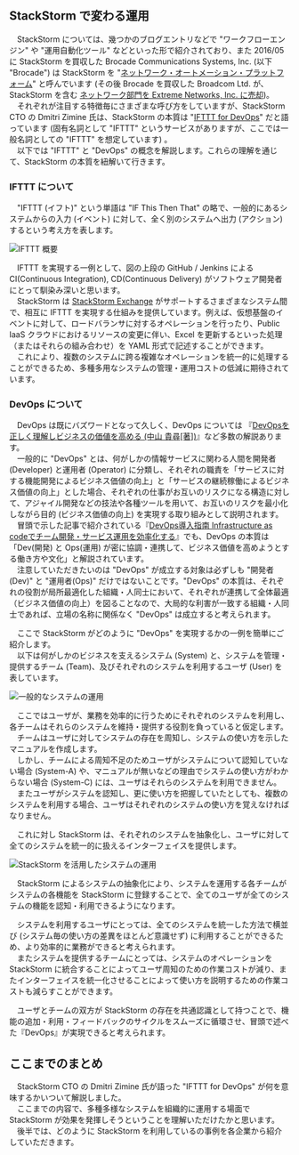 ## StackStorm で変わる運用
　StackStorm については、幾つかのブログエントリなどで "ワークフローエンジン" や "運用自動化ツール" などといった形で紹介されており、また 2016/05 に StackStorm を買収した Brocade Communications Systems, Inc. (以下 "Brocade") は StackStorm を "[ネットワーク・オートメーション・プラットフォーム](http://www.brocade.com/ja/about-us/newsroom/press-releases/2016/may/2016-05-27.html)" と呼んでいます (その後 Brocade を買収した Broadcom Ltd. が、StackStorm を含む [ネットワーク部門を Extreme Networks, Inc. に売却](http://investor.extremenetworks.com/releasedetail.cfm?ReleaseID=1019294))。  
　それぞれが注目する特徴毎にさまざまな呼び方をしていますが、StackStorm CTO の Dmitri Zimine 氏は、StackStorm の本質は "[IFTTT for DevOps](https://www.slideshare.net/brocade/eventdriven-automation-devops-way-iot-73581697)" だと語っています (固有名詞として "IFTTT" というサービスがありますが、ここでは一般名詞としての "IFTTT" を想定しています) 。  
　以下では "IFTTT" と "DevOps" の概念を解説します。これらの理解を通じて、StackStorm の本質を紐解いて行きます。  

### IFTTT について
　"IFTTT (イフト)" という単語は "IF This Then That" の略で、一般的にあるシステムからの入力 (イベント) に対して、全く別のシステムへ出力 (アクション) するという考え方を表します。  

![IFTTT 概要](https://raw.githubusercontent.com/userlocalhost/st2-draft-for-ops/master/images/ifttt.png)

　IFTTT を実現する一例として、図の上段の GitHub / Jenkins による CI(Continuous Integration), CD(Continuous Delivery) がソフトウェア開発者にとって馴染み深いと思います。  
　StackStorm は [StackStorm Exchange](https://exchange.stackstorm.org/) がサポートするさまざまなシステム間で、相互に IFTTT を実現する仕組みを提供しています。例えば、仮想基盤のイベントに対して、ロードバランサに対するオペレーションを行ったり、Public IaaS クラウドにおけるリソースの変更に伴い、Excel を更新するといった処理（またはそれらの組み合わせ）を YAML 形式で記述することができます。  
　これにより、複数のシステムに跨る複雑なオペレーションを統一的に処理することができるため、多種多用なシステムの管理・運用コストの低減に期待されています。  

### DevOps について
　DevOps は既にバズワードとなって久しく、DevOps については 『[DevOpsを正しく理解しビジネスの価値を高める (中山 貴尋[著])](https://codezine.jp/article/detail/9717)』など多数の解説あります。  
　一般的に "DevOps" とは、何がしかの情報サービスに関わる人間を開発者 (Developer) と運用者 (Operator) に分類し、それぞれの職責を「サービスに対する機能開発によるビジネス価値の向上」と「サービスの継続稼働によるビジネス価値の向上」とした場合、それぞれの仕事がお互いのリスクになる構造に対して、アジャイル開発などの技法や各種ツールを用いて、お互いのリスクを最小化しながら目的 (ビジネス価値の向上) を実現する取り組みとして説明されます。  
　冒頭で示した記事で紹介されている『[DevOps導入指南 Infrastructure as codeでチーム開発・サービス運用を効率化する](http://www.shoeisha.co.jp/book/detail/9784798147604)』でも、DevOps の本質は「Dev(開発) と Ops(運用) が密に協調・連携して、ビジネス価値を高めようとする働き方や文化」と解説されています。  
　注意していただきたいのは "DevOps" が成立する対象は必ずしも "開発者(Dev)" と "運用者(Ops)" だけではないことです。"DevOps" の本質は、それぞれの役割が局所最適化した組織・人同士において、それぞれが連携して全体最適（ビジネス価値の向上）を図ることなので、大局的な利害が一致する組織・人同士であれば、立場の名称に関係なく "DevOps" は成立すると考えられます。  

　ここで StackStorm がどのように "DevOps" を実現するかの一例を簡単にご紹介します。  
　以下は何がしかのビジネスを支えるシステム (System) と、システムを管理・提供するチーム (Team)、及びそれぞれのシステムを利用するユーザ (User) を表しています。  

![一般的なシステムの運用](https://raw.githubusercontent.com/userlocalhost/st2-draft-for-ops/master/images/devops1.png)

　ここではユーザが、業務を効率的に行うためにそれぞれのシステムを利用し、各チームはそれらのシステムを維持・提供する役割を負っていると仮定します。  
　チームはユーザに対してシステムの存在を周知し、システムの使い方を示したマニュアルを作成します。  
　しかし、チームによる周知不足のためユーザがシステムについて認知していない場合 (System-A) や、マニュアルが無いなどの理由でシステムの使い方がわからない場合 (System-C) には、ユーザはそれらのシステムを利用できません。  
　またユーザがシステムを認知し、更に使い方を把握していたとしても、複数のシステムを利用する場合、ユーザはそれぞれのシステムの使い方を覚えなければなりません。  

　これに対し StackStorm は、それぞれのシステムを抽象化し、ユーザに対して全てのシステムを統一的に扱えるインターフェイスを提供します。  

![StackStorm を活用したシステムの運用](https://raw.githubusercontent.com/userlocalhost/st2-draft-for-ops/master/images/devops2.png)

　StackStorm によるシステムの抽象化により、システムを運用する各チームがシステムの各機能を StackStorm に登録することで、全てのユーザが全てのシステムの機能を認知・利用できるようになります。  

　システムを利用するユーザにとっては、全てのシステムを統一した方法で横並び (システム毎の使い方の差異をほとんど意識せず) に利用することができるため、より効率的に業務ができると考えられます。  
　またシステムを提供するチームにとっては、システムのオペレーションを StackStorm に統合することによってユーザ周知のための作業コストが減り、またインターフェイスを統一化させることによって使い方を説明するための作業コストも減らすことができます。  

　ユーザとチームの双方が StackStorm の存在を共通認識として持つことで、機能の追加・利用・フィードバックのサイクルをスムーズに循環させ、冒頭で述べた『DevOps』が実現できると考えられます。  

## ここまでのまとめ
　StackStorm CTO の Dmitri Zimine 氏が語った "IFTTT for DevOps" が何を意味するかいついて解説しました。  
　ここまでの内容で、多種多様なシステムを組織的に運用する場面で StackStorm が効果を発揮しそうということを理解いただけたかと思います。  
　後半では、どのように StackStorm を利用しているの事例を各企業から紹介していただきます。  
